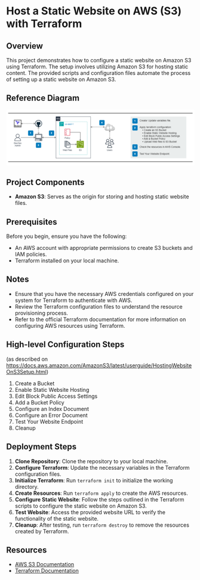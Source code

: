 # Host a Static Website on AWS (S3) with Terraform

## Overview
This project demonstrates how to configure a static website on Amazon S3 using Terraform. The setup involves utilizing Amazon S3 for hosting static content. The provided scripts and configuration files automate the process of setting up a static website on Amazon S3.

## Reference Diagram
![Reference Diagram](045-host-a-static-website-on-aws-s3-with-tf/images/archdiag_v1_2023-02_hoststaticwebsite_aws(s3)_tf.png)

## Project Components
- **Amazon S3**: Serves as the origin for storing and hosting static website files.

## Prerequisites
Before you begin, ensure you have the following:
- An AWS account with appropriate permissions to create S3 buckets and IAM policies.
- Terraform installed on your local machine.

## Notes
- Ensure that you have the necessary AWS credentials configured on your system for Terraform to authenticate with AWS.
- Review the Terraform configuration files to understand the resource provisioning process.
- Refer to the official Terraform documentation for more information on configuring AWS resources using Terraform.

## High-level Configuration Steps
(as described on https://docs.aws.amazon.com/AmazonS3/latest/userguide/HostingWebsiteOnS3Setup.html)

1. Create a Bucket
2. Enable Static Website Hosting
3. Edit Block Public Access Settings
4. Add a Bucket Policy
5. Configure an Index Document
6. Configure an Error Document
7. Test Your Website Endpoint
8. Cleanup

## Deployment Steps
1. **Clone Repository**: Clone the repository to your local machine.
2. **Configure Terraform**: Update the necessary variables in the Terraform configuration files.
3. **Initialize Terraform**: Run `terraform init` to initialize the working directory.
4. **Create Resources**: Run `terraform apply` to create the AWS resources.
5. **Configure Static Website**: Follow the steps outlined in the Terraform scripts to configure the static website on Amazon S3.
6. **Test Website**: Access the provided website URL to verify the functionality of the static website.
7. **Cleanup**: After testing, run `terraform destroy` to remove the resources created by Terraform.

## Resources
- [AWS S3 Documentation](https://docs.aws.amazon.com/s3/)
- [Terraform Documentation](https://developer.hashicorp.com/terraform/docs)
